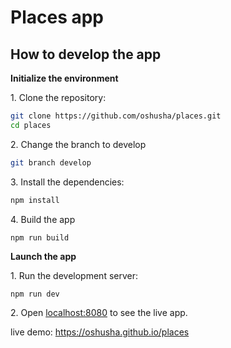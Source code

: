 # Places app

## How to develop the app

**Initialize the environment**

1\. Clone the repository:

```bash
git clone https://github.com/oshusha/places.git
cd places
```

2\. Change the branch to develop
```bash
git branch develop
```

3\. Install the dependencies:

```bash
npm install
```

4\. Build the app

```
npm run build
```


**Launch the app**

1\. Run the development server:

```bash
npm run dev
```

2\. Open [localhost:8080](http://localhost:8080) to see the live app.


live demo:
https://oshusha.github.io/places
